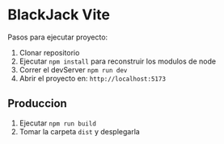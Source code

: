 # BlackJack Vite 

Pasos para ejecutar proyecto:

1. Clonar repositorio
2. Ejecutar ```npm install``` para reconstruir los modulos de node
3. Correr el devServer ```npm run dev``` 
4. Abrir el proyecto en: ```http://localhost:5173```

## Produccion 

1. Ejecutar ```npm run build```
2. Tomar la carpeta ```dist``` y desplegarla

